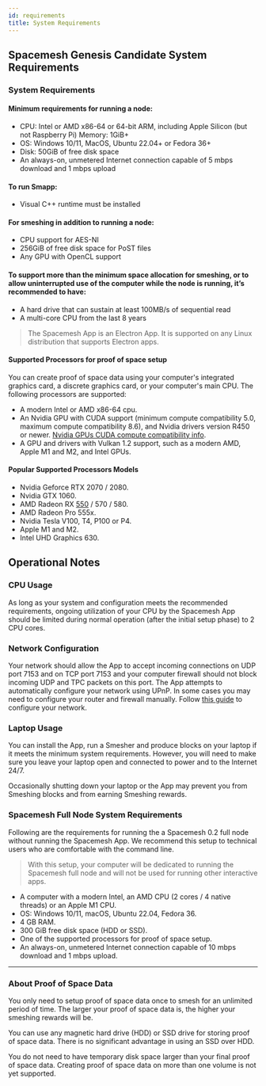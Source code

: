 ```yaml
---
id: requirements
title: System Requirements
---
```


## Spacemesh Genesis Candidate System Requirements

### System Requirements

#### Minimum requirements for running a node:
- CPU: Intel or AMD x86-64 or 64-bit ARM, including Apple Silicon (but not Raspberry Pi)
Memory: 1GiB+
- OS: Windows 10/11, MacOS, Ubuntu 22.04+ or Fedora 36+
- Disk: 50GiB of free disk space
- An always-on, unmetered Internet connection capable of 5 mbps download and 1 mbps upload

#### To run Smapp:
- Visual C++ runtime must be installed

#### For smeshing in addition to running a node:
- CPU support for AES-NI
- 256GiB of free disk space for PoST files
- Any GPU with OpenCL support

#### To support more than the minimum space allocation for smeshing, or to allow uninterrupted use of the computer while the node is running, it’s recommended to have:
- A hard drive that can sustain at least 100MB/s of sequential read
- A multi-core CPU from the last 8 years

> The Spacemesh App is an Electron App. It is supported on any Linux distribution that supports Electron apps.

#### Supported Processors for proof of space setup

You can create proof of space data using your computer's integrated graphics card, a discrete graphics card, or your computer's main CPU. The following processors are supported:

- A modern Intel or AMD x86-64 cpu.
- An Nvidia GPU with CUDA support (minimum compute compatibility 5.0, maximum compute compatibility 8.6), and Nvidia drivers version R450 or newer. [Nvidia GPUs CUDA compute compatibility info](https://developer.nvidia.com/cuda-gpus).
- A GPU and drivers with Vulkan 1.2 support, such as a modern AMD, Apple M1 and M2, and Intel GPUs.

#### Popular Supported Processors Models

- Nvidia Geforce RTX 2070 / 2080.
- Nvidia GTX 1060.
- AMD Radeon RX [550](https://www.newegg.com/onda-model-rx550-4g/p/1DW-00C1-00001) / 570 / 580.
- AMD Radeon Pro 555x.
- Nvidia Tesla V100, T4, P100 or P4.
- Apple M1 and M2.
- Intel UHD Graphics 630.


## Operational Notes

### CPU Usage
As long as your system and configuration meets the recommended requirements, ongoing utilization of your CPU by the Spacemesh App should be limited during normal operation (after the initial setup phase) to 2 CPU cores.

### Network Configuration
Your network should allow the App to accept incoming connections on UDP port 7153 and on TCP port 7153 and your computer firewall should not block incoming UDP and TPC packets on this port. The App attempts to automatically configure your network using UPnP. In some cases you may need to configure your router and firewall manually. Follow [this guide](./netconfig.md) to configure your network.

### Laptop Usage
You can install the App, run a Smesher and produce blocks on your laptop if it meets the minimum system requirements. However, you will need to make sure you leave your laptop open and connected to power and to the Internet 24/7.

Occasionally shutting down your laptop or the App may prevent you from Smeshing blocks and from earning Smeshing rewards.

### Spacemesh Full Node System Requirements

Following are the requirements for running the a Spacemesh 0.2 full node without running the Spacemesh App. We recommend this setup to technical users who are comfortable with the command line.

> With this setup, your computer will be dedicated to running the Spacemesh full node and will not be used for running other interactive apps.

- A computer with a modern Intel, an AMD CPU (2 cores / 4 native threads) or an Apple M1 CPU.
- OS: Windows 10/11, macOS, Ubuntu 22.04, Fedora 36.
- 4 GB RAM.
- 300 GiB free disk space (HDD or SSD).
- One of the supported processors for proof of space setup.
- An always-on, unmetered Internet connection capable of 10 mbps download and 1 mbps upload.

---

### About Proof of Space Data

You only need to setup proof of space data once to smesh for an unlimited period of time. The larger your proof of space data is, the higher your smeshing rewards will be.

You can use any magnetic hard drive (HDD) or SSD drive for storing proof of space data. There is no significant advantage in using an SSD over HDD.

You do not need to have temporary disk space larger than your final proof of space data. Creating proof of space data on more than one volume is not yet supported.
